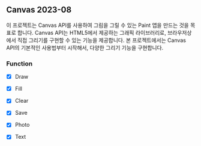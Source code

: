 ## Canvas 2023-08
이 프로젝트는 Canvas API를 사용하여 그림을 그릴 수 있는 Paint 앱을 만드는 것을 목표로 합니다. 
Canvas API는 HTML5에서 제공하는 그래픽 라이브러리로, 브라우저상에서 직접 그리기를 구현할 수 있는 기능을 제공합니다. 
본 프로젝트에서는 Canvas API의 기본적인 사용법부터 시작해서, 다양한 그리기 기능을 구현합니다.

### Function
- [x] Draw
- [x] Fill
- [x] Clear
- [x] Save
- [x] Photo
- [x] Text

